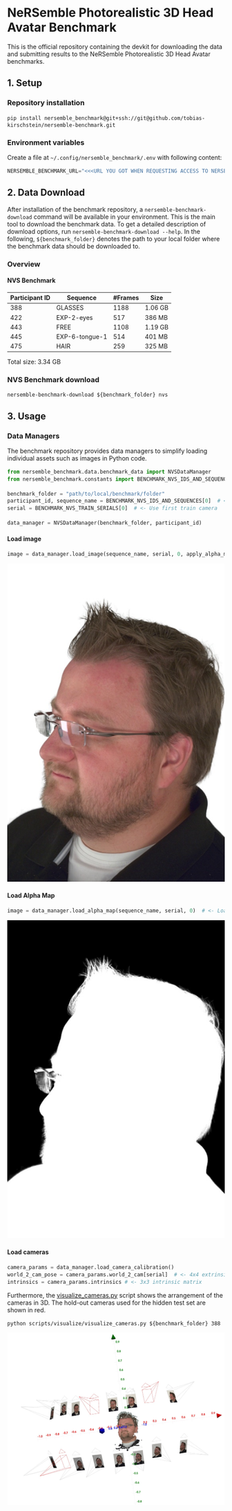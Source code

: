 # NeRSemble Photorealistic 3D Head Avatar Benchmark

This is the official repository containing the devkit for downloading the data and submitting results to the NeRSemble Photorealistic 3D Head Avatar benchmarks.

## 1. Setup

### Repository installation
```shell
pip install nersemble_benchmark@git+ssh://git@github.com/tobias-kirschstein/nersemble-benchmark.git
```

### Environment variables
Create a file at `~/.config/nersemble_benchmark/.env` with following content:
```python
NERSEMBLE_BENCHMARK_URL="<<<URL YOU GOT WHEN REQUESTING ACCESS TO NERSEMBLE>>>"
```

## 2. Data Download

After installation of the benchmark repository, a `nersemble-benchmark-download` command will be available in your environment. 
This is the main tool to download the benchmark data. To get a detailed description of download options, run `nersemble-benchmark-download --help`.
In the following, `${benchmark_folder}` denotes the path to your local folder where the benchmark data should be downloaded to. 

### Overview

#### NVS Benchmark

| Participant ID | Sequence       | #Frames | Size    |
|----------------|----------------|---------|---------|
| 388            | GLASSES        | 1188    | 1.06 GB |
| 422            | EXP-2-eyes     | 517     | 386 MB  |
| 443            | FREE           | 1108    | 1.19 GB |
| 445            | EXP-6-tongue-1 | 514     | 401 MB  |
| 475            | HAIR           | 259     | 325 MB  |
Total size: 3.34 GB

### NVS Benchmark download

```shell
nersemble-benchmark-download ${benchmark_folder} nvs 
```

## 3. Usage

### Data Managers

The benchmark repository provides data managers to simplify loading individual assets such as images in Python code. 

```python
from nersemble_benchmark.data.benchmark_data import NVSDataManager
from nersemble_benchmark.constants import BENCHMARK_NVS_IDS_AND_SEQUENCES, BENCHMARK_NVS_TRAIN_SERIALS

benchmark_folder = "path/to/local/benchmark/folder"
participant_id, sequence_name = BENCHMARK_NVS_IDS_AND_SEQUENCES[0]  # <- Use first benchmark subject
serial = BENCHMARK_NVS_TRAIN_SERIALS[0]  # <- Use first train camera

data_manager = NVSDataManager(benchmark_folder, participant_id)
```

#### Load image
```python
image = data_manager.load_image(sequence_name, serial, 0, apply_alpha_map=True)  # <- Load first frame and remove background
```
![static/images/example_image.jpg](static/images/example_image.jpg)

#### Load Alpha Map
```python
image = data_manager.load_alpha_map(sequence_name, serial, 0)  # <- Load alpha map
```
![static/images/example_alpha_map.jpg](static/images/example_alpha_map.jpg)

#### Load cameras

```python
camera_params = data_manager.load_camera_calibration()
world_2_cam_pose = camera_params.world_2_cam[serial]  # <- 4x4 extrinsic matrix in OpenCV camera coordinate convention
intrinsics = camera_params.intrinsics # <- 3x3 intrinsic matrix
```

Furthermore, the [visualize_cameras.py](scripts/visualize/visualize_cameras.py) script shows the arrangement of the cameras in 3D. The hold-out cameras used for the hidden test set are shown in red.
```shell
python scripts/visualize/visualize_cameras.py ${benchmark_folder} 388
```
![static/images/example_cameras.jpg](static/images/example_cameras.jpg)
